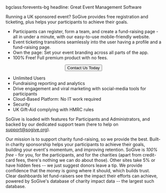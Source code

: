 bgclass:forevents-bg
headline: Great Event Management Software

Running a UK sponsored event? SoGive provides free registration and ticketing, plus helps your participants to achieve their goals.

- Participants can register, form a team, and create a fund-raising page - all in under a minute, with our easy-to-use mobile-friendly website. 
- Event ticketing transitions seamlessly into the user having a profile and a fund-raising page.
- Own the page: Set your event branding across all parts of the app.
- 100% Free! Full premium product with no fees.

<center>
	<button class="btn btn-primary btn-lg CTA" data-toggle="modal" data-target="#CTAModal">Contact Us Today</button>
</center>

 - Unlimited Users  
 - Fundraising reporting and analytics
 - Drive engagement and viral marketing with social-media tools for participants
 - Cloud-Based Platform: No IT work required
 - Security
 - UK Gift-Aid complying with HMRC rules

SoGive is loaded with features for Participants and Administrators, and backed by our dedicated support team (here to help on support@sogive.org).

Our mission is to support charity fund-raising, so we provide the best. 
Built-in charity sponsorship helps your participants to achieve their goals, building your event's momentum, and improving retention.
SoGive is *100% free* - for you, for the participants, and for the charities (apart from credit-card fees, there's nothing we can do about those). Other sites take 5% or have hidden fees -- we just suggest donors leave a tip.
We provide confidence that the money is going where it should, which builds trust.
Clear dashboards let fund-raisers see the impact their efforts can achieve, powered by SoGive's database of charity impact data -- the largest such database.
